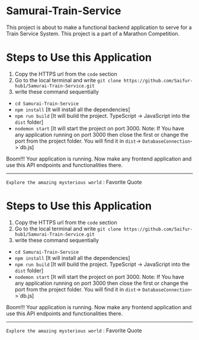 # Samurai-Train-Service
This project is about to make a functional backend application to serve for a Train Service System. This project is a part of a Marathon Competition.

# Steps to Use this Application
1. Copy the HTTPS url from the `code` section
2. Go to the local terminal and write `git clone https://github.com/Saifur-hub1/Samurai-Train-Service.git` 
3. write these command sequentially   
  - `cd Samurai-Train-Service`
  - `npm install` [It will install all the dependencies]
  - `npm run build` [It will build the project. TypeScript -> JavaScript into the `dist` folder]
  - `nodemon start` [It will start the project on port 3000. Note: If You have any application running on port 3000 then close the first or change the port from the project folder. You will find it in `dist`-> `DatabaseConnection`->`db.js]
  
Boom!!! Your application is running. Now make any frontend application and use this API endpoints and functionalities there. 




---------------------------------

`Explore the amazing mysterious world` : Favorite Quote

# Steps to Use this Application
1. Copy the HTTPS url from the `code` section
2. Go to the local terminal and write `git clone https://github.com/Saifur-hub1/Samurai-Train-Service.git` 
3. write these command sequentially   
  - `cd Samurai-Train-Service`
  - `npm install` [It will install all the dependencies]
  - `npm run build` [It will build the project. TypeScript -> JavaScript into the `dist` folder]
  - `nodemon start` [It will start the project on port 3000. Note: If You have any application running on port 3000 then close the first or change the port from the project folder. You will find it in `dist`-> `DatabaseConnection`->`db.js]
  
Boom!!! Your application is running. Now make any frontend application and use this API endpoints and functionalities there. 




---------------------------------

`Explore the amazing mysterious world` : Favorite Quote